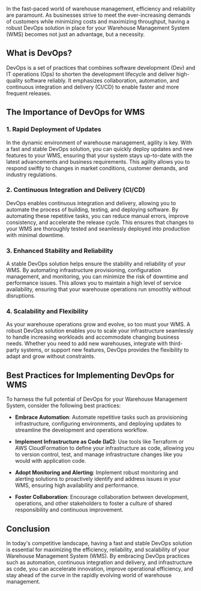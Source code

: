 In the fast-paced world of warehouse management, efficiency and reliability are paramount. As businesses strive to meet the ever-increasing demands of customers while minimizing costs and maximizing throughput, having a robust DevOps solution in place for your Warehouse Management System (WMS) becomes not just an advantage, but a necessity.

## What is DevOps?

DevOps is a set of practices that combines software development (Dev) and IT operations (Ops) to shorten the development lifecycle and deliver high-quality software reliably. It emphasizes collaboration, automation, and continuous integration and delivery (CI/CD) to enable faster and more frequent releases.

## The Importance of DevOps for WMS

### 1. Rapid Deployment of Updates

In the dynamic environment of warehouse management, agility is key. With a fast and stable DevOps solution, you can quickly deploy updates and new features to your WMS, ensuring that your system stays up-to-date with the latest advancements and business requirements. This agility allows you to respond swiftly to changes in market conditions, customer demands, and industry regulations.

### 2. Continuous Integration and Delivery (CI/CD)

DevOps enables continuous integration and delivery, allowing you to automate the process of building, testing, and deploying software. By automating these repetitive tasks, you can reduce manual errors, improve consistency, and accelerate the release cycle. This ensures that changes to your WMS are thoroughly tested and seamlessly deployed into production with minimal downtime.

### 3. Enhanced Stability and Reliability

A stable DevOps solution helps ensure the stability and reliability of your WMS. By automating infrastructure provisioning, configuration management, and monitoring, you can minimize the risk of downtime and performance issues. This allows you to maintain a high level of service availability, ensuring that your warehouse operations run smoothly without disruptions.

### 4. Scalability and Flexibility

As your warehouse operations grow and evolve, so too must your WMS. A robust DevOps solution enables you to scale your infrastructure seamlessly to handle increasing workloads and accommodate changing business needs. Whether you need to add new warehouses, integrate with third-party systems, or support new features, DevOps provides the flexibility to adapt and grow without constraints.

## Best Practices for Implementing DevOps for WMS

To harness the full potential of DevOps for your Warehouse Management System, consider the following best practices:

- **Embrace Automation**: Automate repetitive tasks such as provisioning infrastructure, configuring environments, and deploying updates to streamline the development and operations workflow.

- **Implement Infrastructure as Code (IaC)**: Use tools like Terraform or AWS CloudFormation to define your infrastructure as code, allowing you to version control, test, and manage infrastructure changes like you would with application code.

- **Adopt Monitoring and Alerting**: Implement robust monitoring and alerting solutions to proactively identify and address issues in your WMS, ensuring high availability and performance.

- **Foster Collaboration**: Encourage collaboration between development, operations, and other stakeholders to foster a culture of shared responsibility and continuous improvement.

## Conclusion

In today's competitive landscape, having a fast and stable DevOps solution is essential for maximizing the efficiency, reliability, and scalability of your Warehouse Management System (WMS). By embracing DevOps practices such as automation, continuous integration and delivery, and infrastructure as code, you can accelerate innovation, improve operational efficiency, and stay ahead of the curve in the rapidly evolving world of warehouse management.
